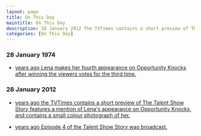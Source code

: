 ```yaml
---
layout: page
title: On This Day
maintitle: On This Day
description: 28 January 2012 The TVTimes contains a short preview of The Talent Show Story features a mention of Lena's appearance on Opportunity Knocks, and contains a small colour photograph of her.
categories: [On This Day]
---
```


### 28 January 1974
* [<span id="age1"></span> years ago Lena makes her fourth appearance on Opportunity Knocks after winning the viewers votes for the third time.](/thames%20television/opportunity%20knocks/1974/01/28/opportunity-knocks.html)

### 28 January 2012
* [<span id="age2"></span> years ago the TVTimes contains a short preview of The Talent Show Story features a mention of Lena's appearance on Opportunity Knocks, and contains a small colour photograph of her.](/tv%20guides/2012/01/28/tvtimes.html)

* [<span id="age3"></span> years ago Episode 4 of the Talent Show Story was broadcast.](/independent%20television/2012/01/28/the-talent-show-story.html)

<!-- Script for calculating number of years ago -->
<script>
var dob = '19740128';
var year = Number(dob.substr(0, 4));
var month = Number(dob.substr(4, 2)) - 1;
var day = Number(dob.substr(6, 2));
var today = new Date();
var age1 = today.getFullYear() - year;
if (today.getMonth() < month || (today.getMonth() == month && today.getDate() < day)) {
age1--;
}
document.getElementById("age1").innerHTML=age1;

var dob = '20120128';
var year = Number(dob.substr(0, 4));
var month = Number(dob.substr(4, 2)) - 1;
var day = Number(dob.substr(6, 2));
var today = new Date();
var age2 = today.getFullYear() - year;
if (today.getMonth() < month || (today.getMonth() == month && today.getDate() < day)) {
age2--;
}
document.getElementById("age2").innerHTML=age2;

var dob = '20120128';
var year = Number(dob.substr(0, 4));
var month = Number(dob.substr(4, 2)) - 1;
var day = Number(dob.substr(6, 2));
var today = new Date();
var age3 = today.getFullYear() - year;
if (today.getMonth() < month || (today.getMonth() == month && today.getDate() < day)) {
age3--;
}
document.getElementById("age3").innerHTML=age3;
</script>


